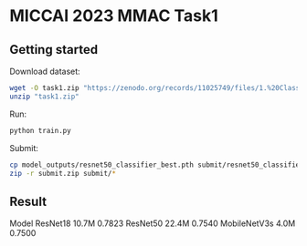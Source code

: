 # MICCAI 2023 MMAC Task1

## Getting started

Download dataset:

```bash
wget -O task1.zip "https://zenodo.org/records/11025749/files/1.%20Classification%20of%20Myopic%20Maculopathy.zip?download=1"
unzip "task1.zip"
```

Run:

```bash
python train.py
```

Submit:

```bash
cp model_outputs/resnet50_classifier_best.pth submit/resnet50_classifier_best.pth
zip -r submit.zip submit/*
```

## Result

Model 
ResNet18 10.7M 0.7823
ResNet50 22.4M 0.7540
MobileNetV3s 4.0M 0.7500
